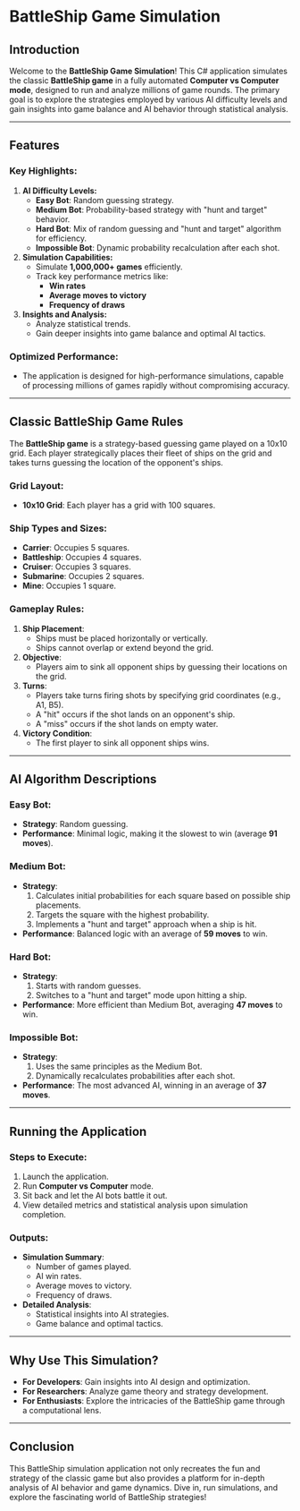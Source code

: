 # BattleShip Game Simulation

## Introduction

Welcome to the **BattleShip Game Simulation**! This C# application simulates the classic **BattleShip game** in a fully automated **Computer vs Computer mode**, designed to run and analyze millions of game rounds. The primary goal is to explore the strategies employed by various AI difficulty levels and gain insights into game balance and AI behavior through statistical analysis.

---

## Features

### Key Highlights:
1. **AI Difficulty Levels:**
   - **Easy Bot**: Random guessing strategy.
   - **Medium Bot**: Probability-based strategy with "hunt and target" behavior.
   - **Hard Bot**: Mix of random guessing and "hunt and target" algorithm for efficiency.
   - **Impossible Bot**: Dynamic probability recalculation after each shot.
2. **Simulation Capabilities:**
   - Simulate **1,000,000+ games** efficiently.
   - Track key performance metrics like:
     - **Win rates**
     - **Average moves to victory**
     - **Frequency of draws**
3. **Insights and Analysis:**
   - Analyze statistical trends.
   - Gain deeper insights into game balance and optimal AI tactics.

### Optimized Performance:
- The application is designed for high-performance simulations, capable of processing millions of games rapidly without compromising accuracy.

---

## Classic BattleShip Game Rules

The **BattleShip game** is a strategy-based guessing game played on a 10x10 grid. Each player strategically places their fleet of ships on the grid and takes turns guessing the location of the opponent's ships.

### Grid Layout:
- **10x10 Grid**: Each player has a grid with 100 squares.

### Ship Types and Sizes:
- **Carrier**: Occupies 5 squares.
- **Battleship**: Occupies 4 squares.
- **Cruiser**: Occupies 3 squares.
- **Submarine**: Occupies 2 squares.
- **Mine**: Occupies 1 square.

### Gameplay Rules:
1. **Ship Placement**:
   - Ships must be placed horizontally or vertically.
   - Ships cannot overlap or extend beyond the grid.
2. **Objective**:
   - Players aim to sink all opponent ships by guessing their locations on the grid.
3. **Turns**:
   - Players take turns firing shots by specifying grid coordinates (e.g., A1, B5).
   - A "hit" occurs if the shot lands on an opponent's ship.
   - A "miss" occurs if the shot lands on empty water.
4. **Victory Condition**:
   - The first player to sink all opponent ships wins.

---

## AI Algorithm Descriptions

### Easy Bot:
- **Strategy**: Random guessing.
- **Performance**: Minimal logic, making it the slowest to win (average **91 moves**).

### Medium Bot:
- **Strategy**:
  1. Calculates initial probabilities for each square based on possible ship placements.
  2. Targets the square with the highest probability.
  3. Implements a "hunt and target" approach when a ship is hit.
- **Performance**: Balanced logic with an average of **59 moves** to win.

### Hard Bot:
- **Strategy**:
  1. Starts with random guesses.
  2. Switches to a "hunt and target" mode upon hitting a ship.
- **Performance**: More efficient than Medium Bot, averaging **47 moves** to win.

### Impossible Bot:
- **Strategy**:
  1. Uses the same principles as the Medium Bot.
  2. Dynamically recalculates probabilities after each shot.
- **Performance**: The most advanced AI, winning in an average of **37 moves**.

---

## Running the Application

### Steps to Execute:
1. Launch the application.
2. Run **Computer vs Computer** mode.
3. Sit back and let the AI bots battle it out.
4. View detailed metrics and statistical analysis upon simulation completion.

### Outputs:
- **Simulation Summary**:
  - Number of games played.
  - AI win rates.
  - Average moves to victory.
  - Frequency of draws.
- **Detailed Analysis**:
  - Statistical insights into AI strategies.
  - Game balance and optimal tactics.

---

## Why Use This Simulation?

- **For Developers**: Gain insights into AI design and optimization.
- **For Researchers**: Analyze game theory and strategy development.
- **For Enthusiasts**: Explore the intricacies of the BattleShip game through a computational lens.

---

## Conclusion

This BattleShip simulation application not only recreates the fun and strategy of the classic game but also provides a platform for in-depth analysis of AI behavior and game dynamics. Dive in, run simulations, and explore the fascinating world of BattleShip strategies!
